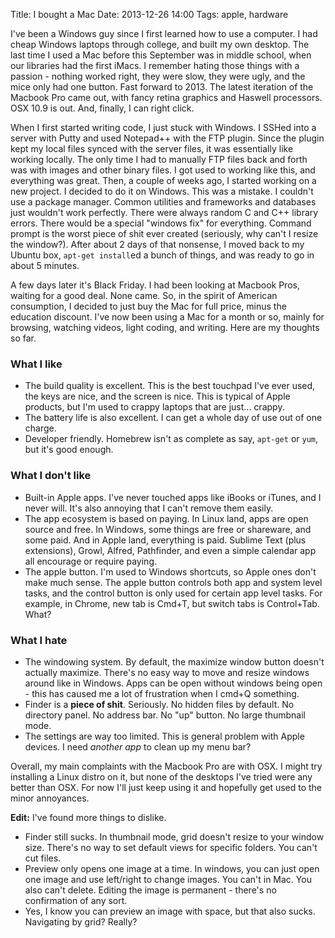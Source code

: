 Title: I bought a Mac
Date: 2013-12-26 14:00
Tags: apple, hardware

I've been a Windows guy since I first learned how to use a computer. I had cheap Windows laptops through college, and built my own desktop. The last time I used a Mac before this September was in middle school, when our libraries had the first iMacs. I remember hating those things with a passion - nothing worked right, they were slow, they were ugly, and the mice only had one button. Fast forward to 2013. The latest iteration of the Macbook Pro came out, with fancy retina graphics and Haswell processors. OSX 10.9 is out. And, finally, I can right click.

When I first started writing code, I just stuck with Windows. I SSHed into a server with Putty and used Notepad++ with the FTP plugin. Since the plugin kept my local files synced with the server files, it was essentially like working locally. The only time I had to manually FTP files back and forth was with images and other binary files. I got used to working like this, and everything was great. Then, a couple of weeks ago, I started working on a new project. I decided to do it on Windows. This was a mistake. I couldn't use a package manager. Common utilities and frameworks and databases just wouldn't work perfectly. There were always random C and C++ library errors. There would be a special "windows fix" for everything. Command prompt is the worst piece of shit ever created (seriously, why can't I resize the window?). After about 2 days of that nonsense, I moved back to my Ubuntu box, `apt-get install`ed a bunch of things, and was ready to go in about 5 minutes.

A few days later it's Black Friday. I had been looking at Macbook Pros, waiting for a good deal. None came. So, in the spirit of American consumption, I decided to just buy the Mac for full price, minus the education discount. I've now been using a Mac for a month or so, mainly for browsing, watching videos, light coding, and writing. Here are my thoughts so far.

### What I like

* The build quality is excellent. This is the best touchpad I've ever used, the keys are nice, and the screen is nice. This is typical of Apple products, but I'm used to crappy laptops that are just... crappy.
* The battery life is also excellent. I can get a whole day of use out of one charge.
* Developer friendly. Homebrew isn't as complete as say, `apt-get` or `yum`, but it's good enough.

### What I don't like

* Built-in Apple apps. I've never touched apps like iBooks or iTunes, and I never will. It's also annoying that I can't remove them easily.
* The app ecosystem is based on paying. In Linux land, apps are open source and free. In Windows, some things are free or shareware, and some paid. And in Apple land, everything is paid. Sublime Text (plus extensions), Growl, Alfred, Pathfinder, and even a simple calendar app all encourage or require paying.
* The apple button. I'm used to Windows shortcuts, so Apple ones don't make much sense. The apple button controls both app and system level tasks, and the control button is only used for certain app level tasks. For example, in Chrome, new tab is Cmd+T, but switch tabs is Control+Tab. What?

### What I hate

* The windowing system. By default, the maximize window button doesn't actually maximize. There's no easy way to move and resize windows around like in Windows. Apps can be open without windows being open - this has caused me a lot of frustration when I cmd+Q something.
* Finder is a **piece of shit**. Seriously. No hidden files by default. No directory panel. No address bar. No "up" button. No large thumbnail mode.
* The settings are way too limited. This is general problem with Apple devices. I need _another app_ to clean up my menu bar?

Overall, my main complaints with the Macbook Pro are with OSX. I might try installing a Linux distro on it, but none of the desktops I've tried were any better than OSX. For now I'll just keep using it and hopefully get used to the minor annoyances.

**Edit:** I've found more things to dislike.

* Finder still sucks. In thumbnail mode, grid doesn't resize to your window size. There's no way to set default views for specific folders. You can't cut files.
* Preview only opens one image at a time. In windows, you can just open one image and use left/right to change images. You can't in Mac. You also can't delete. Editing the image is permanent - there's no confirmation of any sort.
* Yes, I know you can preview an image with space, but that also sucks. Navigating by grid? Really?